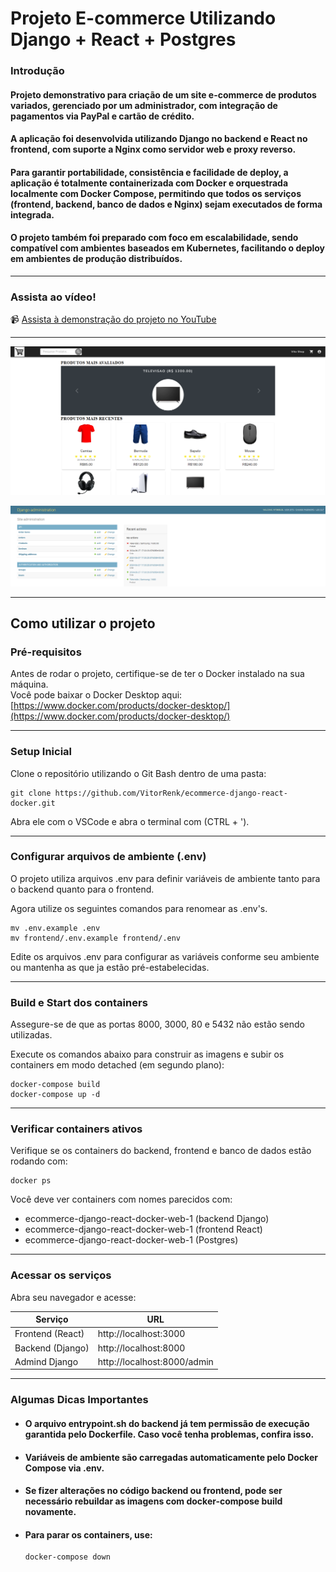 # Projeto E-commerce Utilizando Django + React + Postgres

### Introdução

#### Projeto demonstrativo para criação de um site e-commerce de produtos variados, gerenciado por um administrador, com integração de pagamentos via PayPal e cartão de crédito.

#### A aplicação foi desenvolvida utilizando Django no backend e React no frontend, com suporte a Nginx como servidor web e proxy reverso.

#### Para garantir portabilidade, consistência e facilidade de deploy, a aplicação é totalmente containerizada com Docker e orquestrada localmente com Docker Compose, permitindo que todos os serviços (frontend, backend, banco de dados e Nginx) sejam executados de forma integrada.

#### O projeto também foi preparado com foco em escalabilidade, sendo compatível com ambientes baseados em Kubernetes, facilitando o deploy em ambientes de produção distribuídos.

---

### Assista ao vídeo!

📹 [Assista à demonstração do projeto no YouTube](https://youtu.be/pp2hJ7Zvhzc?si=LTZP63bo3b81oEEy)


---


<p align="center">
  <img src="ecommerce.PNG" alt="react" />
</p>



<p align="center">
  <img src="django.PNG" alt="django" />
</p>

---

## Como utilizar o projeto

### Pré-requisitos

Antes de rodar o projeto, certifique-se de ter o Docker instalado na sua máquina.  
Você pode baixar o Docker Desktop aqui:  
[https://www.docker.com/products/docker-desktop/](https://www.docker.com/products/docker-desktop/)

---
### Setup Inicial

Clone o repositório utilizando o Git Bash dentro de uma pasta:

```
git clone https://github.com/VitorRenk/ecommerce-django-react-docker.git
```

Abra ele com o VSCode e abra o terminal com (CTRL + ').

---
### Configurar arquivos de ambiente (.env)

O projeto utiliza arquivos .env para definir variáveis de ambiente tanto para o backend quanto para o frontend.

Agora utilize os seguintes comandos para renomear as .env's.

```
mv .env.example .env
mv frontend/.env.example frontend/.env
```

Edite os arquivos .env para configurar as variáveis conforme seu ambiente ou mantenha as que ja estão pré-estabelecidas.

---
### Build e Start dos containers

Assegure-se de que as portas 8000, 3000, 80 e 5432 não estão sendo utilizadas.

Execute os comandos abaixo para construir as imagens e subir os containers em modo detached (em segundo plano):

```
docker-compose build
docker-compose up -d
```

---
### Verificar containers ativos

Verifique se os containers do backend, frontend e banco de dados estão rodando com:

```
docker ps
```

Você deve ver containers com nomes parecidos com:
- ecommerce-django-react-docker-web-1 (backend Django)
- ecommerce-django-react-docker-web-1 (frontend React)
- ecommerce-django-react-docker-web-1 (Postgres)

---
### Acessar os serviços

Abra seu navegador e acesse:

|Serviço           |URL                        |
|------------------|---------------------------|
|Frontend (React)  |http://localhost:3000      |
|Backend (Django)  |http://localhost:8000      |
|Admind Django     |http://localhost:8000/admin|

---
### Algumas Dicas Importantes

 - #### O arquivo entrypoint.sh do backend já tem permissão de execução garantida pelo Dockerfile. Caso você tenha problemas, confira isso.
 - #### Variáveis de ambiente são carregadas automaticamente pelo Docker Compose via .env.
 - #### Se fizer alterações no código backend ou frontend, pode ser necessário rebuildar as imagens com docker-compose build novamente.
 - #### Para parar os containers, use:
    ```
    docker-compose down
    ```



